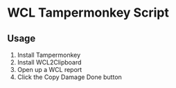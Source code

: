 # WCL Tampermonkey Script
## Usage
1. Install Tampermonkey
1. Install WCL2Clipboard
1. Open up a WCL report 
1. Click the Copy Damage Done button

